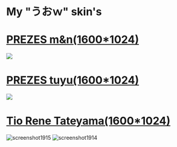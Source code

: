 # My "うおｗ" skin's

# [PREZES m&n(1600*1024)](https://drive.google.com/file/d/17rz1OhKoFmrtR9tEHL3C5xy6IlOvn0XD/view?usp=drive_link)
![](https://github.com/user-attachments/assets/ced43545-d43c-4f6b-a2f2-98177c861b08)
# [PREZES tuyu(1600*1024)](https://drive.google.com/file/d/1HxK2TsYGpkPB0p9v6bGwegK1Be1V1K6G/view?usp=drive_link)
![](https://github.com/user-attachments/assets/83740887-7e4c-433d-b346-c0412d8d56a4)
# [Tio Rene Tateyama(1600*1024)](https://drive.google.com/file/d/1wsqDRNK6tatKVWqTPh4jXLI3C_ye2GkV/view?usp=sharing)
![screenshot1915](https://github.com/user-attachments/assets/6aa59219-f456-4bcc-a926-07c0f9454576)
![screenshot1914](https://github.com/user-attachments/assets/dbfee61d-4e81-428e-9d2a-fd0d21aa901b)
